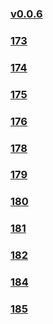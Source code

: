 ### [v0.0.6](https://github.com/littleflute/m59/edit/master/README.md)
### [173](173)
### [174](174)
### [175](175)
### [176](176)
### [178](178)
### [179](179)
### [180](180)
### [181](181)
### [182](182)
### [184](184)
### [185](185)
